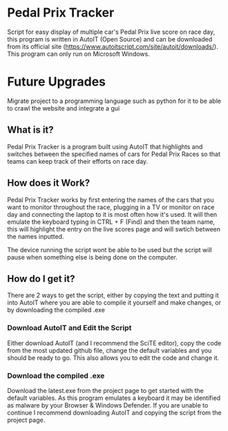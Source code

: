 # Pedal Prix Tracker
Script for easy display of multiple car's Pedal Prix live score on race day, this program is written in AutoIT (Open Source) and can be downloaded from its official site (https://www.autoitscript.com/site/autoit/downloads/). This program can only run on Microsoft Windows.


# Future Upgrades
Migrate project to a programming language such as python for it to be able to crawl the website and integrate a gui

## What is it?
Pedal Prix Tracker is a program built using AutoIT that highlights and switches between the specified names of cars for Pedal Prix Races so that teams can keep track of their efforts on race day.

## How does it Work?
Pedal Prix Tracker works by first entering the names of the cars that you want to monitor throughout the race, plugging in a TV or monitor on race day and connecting the laptop to it is most often how it's used. It will then emulate the keyboard typing in CTRL + F (Find) and then the team name, this will highlight the entry on the live scores page and will swtich between the names inputted.

The device running the script wont be able to be used but the script will pause when something else is being done on the computer.

## How do I get it?
There are 2 ways to get the script, either by copying the text and putting it into AutoIT where you are able to compile it yourself and make changes, or by downloading the compiled .exe
### Download AutoIT and Edit the Script
Either download AutoIT (and I recommend the SciTE editor), copy the code from the most updated github file, change the default variables and you should be ready to go. This also allows you to edit the code and change it.
### Download the compiled .exe 
Download the latest.exe from the project page to get started with the default variables. As this program emulates a keyboard it may be identified as malware by your Browser & Windows Defender. If you are unable to continue I recommend downloading AutoIT and copying the script from the project page.
